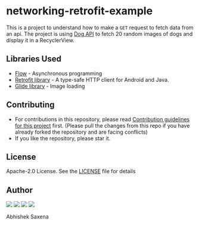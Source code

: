 # networking-retrofit-example

This is a project to understand how to make a `GET` request to fetch data from an api.
The project is using [Dog API](https://dog.ceo/dog-api/) to fetch 20 random images of dogs and display it in a RecyclerView.

## Libraries Used
- [Flow](https://developer.android.com/kotlin/flow) - Asynchronous programming
- [Retrofit library](https://square.github.io/retrofit/) - A type-safe HTTP client for Android and Java.
- [Glide library](https://github.com/bumptech/glide) - Image loading


 ## Contributing
  - For contributions in this repository, please read [Contribution guidelines for this project](/CONTRIBUTING.md) first. (Please pull the changes from this repo if you have already forked the repository and are facing conflicts)
  - If you like the repository, please star it.
  
  ## License
 Apache-2.0 License. See the [LICENSE](LICENSE) file for details
  
 ## Author
 <a href="https://github.com/5AbhishekSaxena"><img src="https://img.shields.io/github/followers/5AbhishekSaxena?style=social"></a> 
 <a href="https://twitter.com/intent/follow?screen_name=abhisheks031&tw_p=followbutton"><img src="https://img.shields.io/twitter/follow/abhisheks031?label=%40abhisheks031&style=social"></a> 
<a href="https://www.youtube.com/channel/UC8Gl9fv7A1ipE3EaOMzxCSg"><img src="https://img.shields.io/badge/Developing%20Developer--brightgreen?style=social&logo=youtube"></a>
<a href="https://www.instagram.com/developing.developer/" target="_blank" rel="noopener noreferrer"><img src="https://img.shields.io/badge/@developing.developer--brightgreen?style=social&logo=instagram"></a>

  
 Abhishek Saxena 
